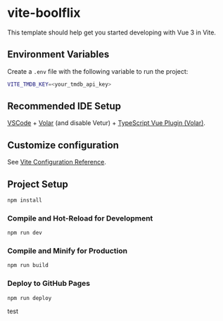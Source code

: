 # vite-boolflix

This template should help get you started developing with Vue 3 in Vite.

## Environment Variables

Create a `.env` file with the following variable to run the project:

```sh
VITE_TMDB_KEY=<your_tmdb_api_key>
```

## Recommended IDE Setup

[VSCode](https://code.visualstudio.com/) + [Volar](https://marketplace.visualstudio.com/items?itemName=Vue.volar) (and disable Vetur) + [TypeScript Vue Plugin (Volar)](https://marketplace.visualstudio.com/items?itemName=Vue.vscode-typescript-vue-plugin).

## Customize configuration

See [Vite Configuration Reference](https://vitejs.dev/config/).

## Project Setup

```sh
npm install
```

### Compile and Hot-Reload for Development

```sh
npm run dev
```

### Compile and Minify for Production

```sh
npm run build
```

### Deploy to GitHub Pages

```sh
npm run deploy
```

test

